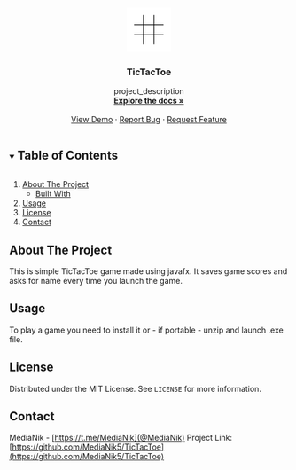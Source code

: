 <!--
*** Used https://github.com/othneildrew/Best-README-Template/blob/master/BLANK_README.md
*** Thanks for checking out the Best-README-Template. If you have a suggestion
*** that would make this better, please fork the repo and create a pull request
*** or simply open an issue with the tag "enhancement".
*** Thanks again! Now go create something AMAZING! :D
***
***
***
*** To avoid retyping too much info. Do a search and replace for the following:
*** github_username, repo_name, twitter_handle, email, project_title, project_description
-->



<!-- PROJECT SHIELDS -->
<!--
*** I'm using markdown "reference style" links for readability.
*** Reference links are enclosed in brackets [ ] instead of parentheses ( ).
*** See the bottom of this document for the declaration of the reference variables
*** for contributors-url, forks-url, etc. This is an optional, concise syntax you may use.
*** https://www.markdownguide.org/basic-syntax/#reference-style-links
-->


<!-- PROJECT LOGO -->
<br />
<p align="center">
  <a href="https://github.com/MediaNik5/TicTacToe">
    <img src="src/main/resources/icon-github.png" alt="Logo" width="80" height="80">
  </a>

  <h3 align="center">TicTacToe</h3>

  <p align="center">
    project_description
    <br />
    <a href="https://github.com/MediaNik5/TicTacToe"><strong>Explore the docs »</strong></a>
    <br />
    <br />
    <a href="https://github.com/MediaNik5/TicTacToe">View Demo</a>
    ·
    <a href="https://github.com/MediaNik5/TicTacToe/issues">Report Bug</a>
    ·
    <a href="https://github.com/MediaNik5/TicTacToe/issues">Request Feature</a>
  </p>
</p>



<!-- TABLE OF CONTENTS -->
<details open="open">
  <summary><h2 style="display: inline-block">Table of Contents</h2></summary>
  <ol>
    <li>
      <a href="#about-the-project">About The Project</a>
      <ul>
        <li><a href="#built-with">Built With</a></li>
      </ul>
    </li>
    <li><a href="#usage">Usage</a></li>
    <li><a href="#license">License</a></li>
    <li><a href="#contact">Contact</a></li>
  </ol>
</details>



<!-- ABOUT THE PROJECT -->
## About The Project
This is simple TicTacToe game made using javafx. It saves game scores and asks for name every time you launch the game.


<!-- USAGE EXAMPLES -->
## Usage
To play a game you need to install it or - if portable - unzip and launch .exe file.

<!-- LICENSE -->
## License

Distributed under the MIT License. See `LICENSE` for more information.



<!-- CONTACT -->
## Contact

MediaNik - [https://t.me/MediaNik](@MediaNik)
Project Link: [https://github.com/MediaNik5/TicTacToe](https://github.com/MediaNik5/TicTacToe)




<!-- MARKDOWN LINKS & IMAGES -->
<!-- https://www.markdownguide.org/basic-syntax/#reference-style-links -->
[contributors-shield]: https://img.shields.io/github/contributors/github_username/repo.svg?style=for-the-badge
[contributors-url]: https://github.com/github_username/repo/graphs/contributors
[forks-shield]: https://img.shields.io/github/forks/github_username/repo.svg?style=for-the-badge
[forks-url]: https://github.com/github_username/repo/network/members
[stars-shield]: https://img.shields.io/github/stars/github_username/repo.svg?style=for-the-badge
[stars-url]: https://github.com/github_username/repo/stargazers
[issues-shield]: https://img.shields.io/github/issues/github_username/repo.svg?style=for-the-badge
[issues-url]: https://github.com/github_username/repo/issues
[license-shield]: https://img.shields.io/github/license/github_username/repo.svg?style=for-the-badge
[license-url]: https://github.com/github_username/repo/blob/master/LICENSE.txt
[linkedin-shield]: https://img.shields.io/badge/-LinkedIn-black.svg?style=for-the-badge&logo=linkedin&colorB=555
[linkedin-url]: https://linkedin.com/in/github_username
